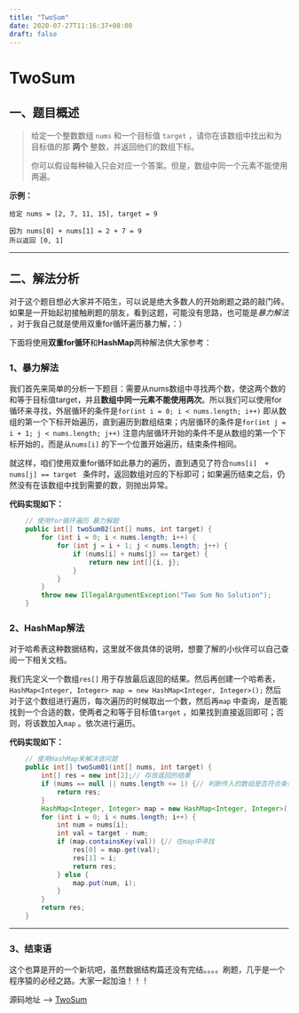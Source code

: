 ```yaml
---
title: "TwoSum"
date: 2020-07-27T11:16:37+08:00
draft: false
---
```


# TwoSum

## 一、题目概述

>    给定一个整数数组 `nums` 和一个目标值 `target` ，请你在该数组中找出和为目标值的那 **两个** 整数，并返回他们的数组下标。
>
>    你可以假设每种输入只会对应一个答案。但是，数组中同一个元素不能使用两遍。

**示例：**

```
给定 nums = [2, 7, 11, 15], target = 9

因为 nums[0] + nums[1] = 2 + 7 = 9
所以返回 [0, 1]
```

---

## 二、解法分析

对于这个题目想必大家并不陌生，可以说是绝大多数人的开始刷题之路的敲门砖。如果是一开始起初接触刷题的朋友，看到这题，可能没有思路，也可能是*暴力解法* ，对于我自己就是使用双重for循环遍历暴力解，：）

下面将使用**双重for循环**和**HashMap**两种解法供大家参考：

### 1、暴力解法

我们首先来简单的分析一下题目：需要从nums数组中寻找两个数，使这两个数的和等于目标值target，并且**数组中同一元素不能使用两次**。所以我们可以使用for循环来寻找，外层循环的条件是`for(int i = 0; i < nums.length; i++)` 即从数组的第一个下标开始遍历，直到遍历到数组结束；内层循环的条件是`for(int j = i + 1; j < nums.length; j++)` 注意内层循环开始的条件不是从数组的第一个下标开始的，而是从`nums[i]` 的下一个位置开始遍历，结束条件相同。

就这样，咱们使用双重for循环如此暴力的遍历，直到遇见了符合`nums[i]  + nums[j] == target ` 条件时，返回数组对应的下标即可；如果遍历结束之后，仍然没有在该数组中找到需要的数，则抛出异常。

**代码实现如下：**

```java
    // 使用for循环遍历 暴力解题
    public int[] twoSum02(int[] nums, int target) {
        for (int i = 0; i < nums.length; i++) {
            for (int j = i + 1; j < nums.length; j++) {
                if (nums[i] + nums[j] == target) {
                    return new int[]{i, j};
                }
            }
        }
        throw new IllegalArgumentException("Two Sum No Solution");
    }
```

### 2、HashMap解法

对于哈希表这种数据结构，这里就不做具体的说明，想要了解的小伙伴可以自己查阅一下相关文档。

我们先定义一个数组`res[]` 用于存放最后返回的结果。然后再创建一个哈希表，`HashMap<Integer, Integer> map = new HashMap<Integer, Integer>();` 然后对于这个数组进行遍历，每次遍历的时候取出一个数，然后再`map` 中查询，是否能找到一个合适的数，使两者之和等于目标值`target` ，如果找到直接返回即可；否则，将该数加入`map` 。依次进行遍历。

**代码实现如下：**

```java
    // 使用HashMap来解决该问题
    public int[] twoSum01(int[] nums, int target) {
        int[] res = new int[2];// 存放返回的结果
        if (nums == null || nums.length <= 1) {// 判断传入的数组是否符合条件
            return res;
        }
        HashMap<Integer, Integer> map = new HashMap<Integer, Integer>();// 创建哈希表
        for (int i = 0; i < nums.length; i++) {
            int num = nums[i];
            int val = target - num;
            if (map.containsKey(val)) {// 在map中寻找
                res[0] = map.get(val);
                res[1] = i;
                return res;
            } else {
                map.put(num, i);
            }
        }
        return res;
    }
```

---

### 3、结束语

这个也算是开的一个新坑吧，虽然数据结构篇还没有完结。。。。刷题，几乎是一个程序猿的必经之路。大家一起加油！！！

源码地址 —> [TwoSum](https://github.com/QuakeWang/KO-leetcode/blob/master/src/com/TwoSum.java)